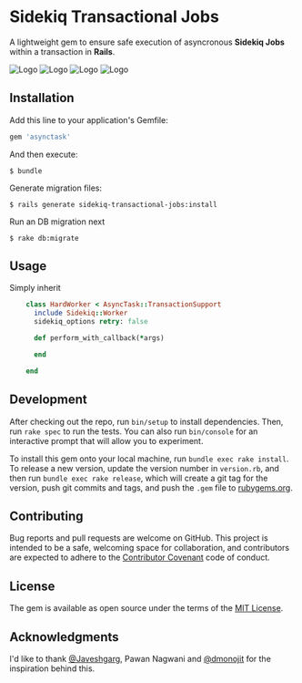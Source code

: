 # Sidekiq Transactional Jobs

A lightweight gem to ensure safe execution of asyncronous **Sidekiq Jobs** within a transaction in **Rails**. 


![Logo](https://encrypted-tbn0.gstatic.com/images?q=tbn:ANd9GcTpDQPNF3ypHlEtfyudqfzYWcV43lrMs_Wl38OdSuxcGJuPYJ2vig)
![Logo](https://lab-report.s3.amazonaws.com/assets/post/featured_image/45/sidekiq.png)
![Logo](https://www.softaculous.com/images/webuzo/softimages/61__logo.gif)
![Logo](https://www.nvisia.com/hs-fs/hubfs/Evolution-Site-Pictures/Technologies/Color-Logos/Redis.png?width=100&name=Redis.png)


## Installation

Add this line to your application's Gemfile:

```ruby
gem 'asynctask'
```
And then execute:

    $ bundle

Generate migration files:

    $ rails generate sidekiq-transactional-jobs:install
    
Run an DB migration next

    $ rake db:migrate


## Usage
Simply inherit 

```ruby
    class HardWorker < AsyncTask::TransactionSupport
      include Sidekiq::Worker
      sidekiq_options retry: false

      def perform_with_callback(*args)

      end

    end
```


## Development

After checking out the repo, run `bin/setup` to install dependencies. Then, run `rake spec` to run the tests. You can also run `bin/console` for an interactive prompt that will allow you to experiment.

To install this gem onto your local machine, run `bundle exec rake install`. To release a new version, update the version number in `version.rb`, and then run `bundle exec rake release`, which will create a git tag for the version, push git commits and tags, and push the `.gem` file to [rubygems.org](https://rubygems.org).

## Contributing

Bug reports and pull requests are welcome on GitHub. This project is intended to be a safe, welcoming space for collaboration, and contributors are expected to adhere to the [Contributor Covenant](contributor-covenant.org) code of conduct.


## License

The gem is available as open source under the terms of the [MIT License](http://opensource.org/licenses/MIT).

## Acknowledgments
I'd like to thank [@Javeshgarg](https://github.com/Javeshgarg), Pawan Nagwani and [@dmonojit](https://github.com/dmonojit) for the inspiration behind this.
